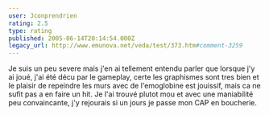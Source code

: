 ```yaml
---
user: Jconprendrien
rating: 2.5
type: rating
published: 2005-06-14T20:14:54.000Z
legacy_url: http://www.emunova.net/veda/test/373.htm#comment-3259
---
```

Je suis un peu severe mais j'en ai tellement entendu parler que lorsque j'y ai joué, j'ai été décu par le gameplay, certe les graphismes sont tres bien et le plaisir de repeindre les murs avec de l'emoglobine est jouissif, mais ca ne sufit pas a en faire un hit. Je l'ai trouvé plutot mou et avec une maniabilité peu convaincante, j'y rejourais si un jours je passe mon CAP en boucherie.